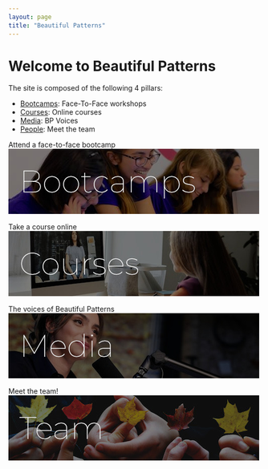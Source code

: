 ```yaml
---
layout: page
title: "Beautiful Patterns"
---
```


# Welcome to Beautiful Patterns

The site is composed of the following 4 pillars:
- [Bootcamps](bootcamps.html): Face-To-Face workshops
- [Courses](courses.html): Online courses
- [Media](media.html): BP Voices 
- [People](people.html): Meet the team


Attend a face-to-face bootcamp
[![bootcamp](assets/img/splash/bootcamp_500_label.jpg)](bootcamps.html)

Take a course online
[![courses](assets/img/splash/courses_500_label.jpg)](courses.html)

The voices of Beautiful Patterns
[![media](assets/img/splash/media_500_label.jpg)](media.html)

Meet the team!
[![team](assets/img/splash/team_500_label.jpg)](people.html)